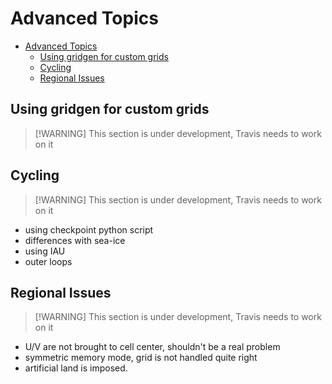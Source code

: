 # Advanced Topics

- [Advanced Topics](#advanced-topics)
  - [Using gridgen for custom grids](#using-gridgen-for-custom-grids)
  - [Cycling](#cycling)
  - [Regional Issues](#regional-issues)

## Using gridgen for custom grids

> [!WARNING] This section is under development, Travis needs to work on it

## Cycling

> [!WARNING] This section is under development, Travis needs to work on it

- using checkpoint python script
- differences with sea-ice
- using IAU
- outer loops

## Regional Issues

> [!WARNING] This section is under development, Travis needs to work on it

- U/V are not brought to cell center, shouldn't be a real problem
- symmetric memory mode, grid is not handled quite right
- artificial land is imposed.
